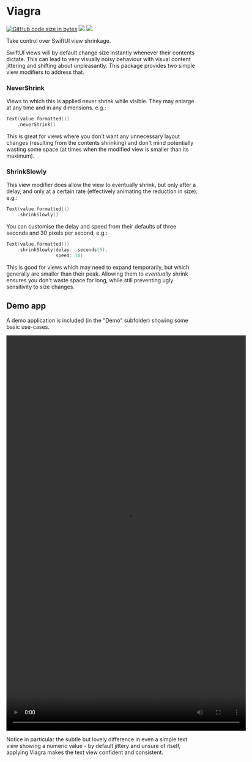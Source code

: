 #  Viagra

[![GitHub code size in bytes](https://img.shields.io/github/languages/code-size/wadetregaskis/Viagra.svg)]()
[![](https://img.shields.io/endpoint?url=https%3A%2F%2Fswiftpackageindex.com%2Fapi%2Fpackages%2Fwadetregaskis%2FViagra%2Fbadge%3Ftype%3Dplatforms)](https://swiftpackageindex.com/wadetregaskis/Viagra)
[![](https://img.shields.io/endpoint?url=https%3A%2F%2Fswiftpackageindex.com%2Fapi%2Fpackages%2Fwadetregaskis%2FViagra%2Fbadge%3Ftype%3Dswift-versions)](https://swiftpackageindex.com/wadetregaskis/Viagra)

Take control over SwiftUI view shrinkage.

SwiftUI views will by default change size instantly whenever their contents dictate.  This can lead to very visually noisy behaviour with visual content jittering and shifting about unpleasantly.  This package provides two simple view modifiers to address that.

### NeverShrink

Views to which this is applied never shrink while visible.  They may enlarge at any time and in any dimensions.  e.g.:

```swift
Text(value.formatted())
    .neverShrink()
```

This is great for views where you don't want any unnecessary layout changes (resulting from the contents shrinking) and don't mind potentially wasting some space (at times when the modified view is smaller than its maximum).

### ShrinkSlowly

This view modifier does allow the view to eventually shrink, but only after a delay, and only at a certain rate (effectively animating the reduction in size).  e.g.:

```swift
Text(value.formatted())
    .shrinkSlowly()
```

You can customise the delay and speed from their defaults of three seconds and 30 pixels per second, e.g.:

```swift
Text(value.formatted())
    .shrinkSlowly(delay: .seconds(5),
                  speed: 10)
```

This is good for views which may need to expand temporarily, but which generally are smaller than their peak.  Allowing them to _eventually_ shrink ensures you don't waste space for long, while still preventing ugly sensitivity to size changes.

## Demo app

A demo application is included (in the "Demo" subfolder) showing some basic use-cases.

<video width="626" height="1035" autoplay controls loop="true" playsinline="true" src="https://github.com/wadetregaskis/Viagra/assets/863283/f885cbce-944b-4e73-aa2d-3c91cce34dcd"></video>

Notice in particular the subtle but lovely difference in even a simple text view showing a numeric value - by default jittery and unsure of itself, applying Viagra makes the text view confident and consistent.

